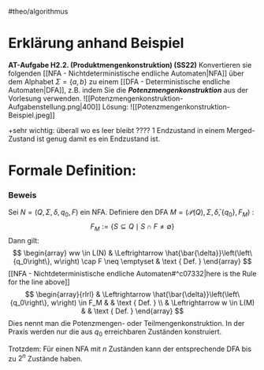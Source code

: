 #theo/algorithmus 
# Erklärung anhand Beispiel
**AT-Aufgabe H2.2. (Produktmengenkonstruktion) (SS22)**
Konvertieren sie folgenden [[NFA - Nichtdeterministische endliche Automaten|NFA]] über dem Alphabet $\Sigma=\{a, b\}$ zu einem [[DFA - Deterministische endliche Automaten|DFA]], z.B. indem Sie die ***Potenzmengenkonstruktion*** aus der Vorlesung verwenden.
![[Potenzmengenkonstruktion-Aufgabenstellung.png|400]]
Lösung:
![[Potenzmengenkonstruktion-Beispiel.jpeg]]

+sehr wichtig: überall wo es leer bleibt ????
1 Endzustand in einem Merged-Zustand ist genug damit es ein Endzustand ist.

# Formale Definition:
### Beweis
Sei $N=\left(Q, \Sigma, \delta, q_0, F\right)$ ein NFA.
Definiere den DFA $M=\left(\mathcal{P}(Q), \Sigma, \bar{\delta},\left\{q_0\right\}, F_M\right)$ :
$$
F_M:=\{S \subseteq Q \mid S \cap F \neq \emptyset\}
$$
Dann gilt:
$$
\begin{array}
ww \in L(N) & \Leftrightarrow \hat{\bar{\delta}}\left(\left\{q_0\right\}, w\right) \cap F \neq \emptyset & \text { Def. }
\end{array}
$$
[[NFA - Nichtdeterministische endliche Automaten#^c07332|here is the Rule for the line above]]
$$
	\begin{array}{rlrl}
	& \Leftrightarrow \hat{\bar{\delta}}\left(\left\{q_0\right\}, w\right) \in F_M & & \text { Def. } \\
	& \Leftrightarrow w \in L(M) & & \text { Def. }
	\end{array}
	$$
Dies nennt man die Potenzmengen- oder Teilmengenkonstruktion.
In der Praxis werden nur die aus $q_0$ erreichbaren Zuständen konstruiert.

Trotzdem: Für einen NFA mit $n$ Zuständen kann der entsprechende DFA bis zu $2^n$ Zustände haben.

